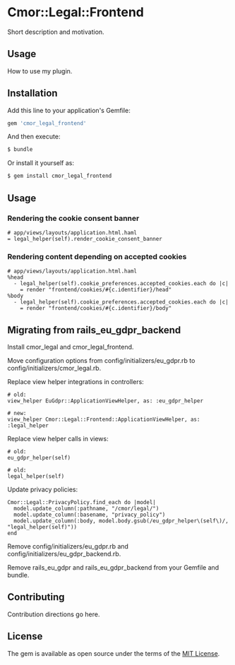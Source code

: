 # Cmor::Legal::Frontend
Short description and motivation.

## Usage
How to use my plugin.

## Installation
Add this line to your application's Gemfile:

```ruby
gem 'cmor_legal_frontend'
```

And then execute:
```bash
$ bundle
```

Or install it yourself as:
```bash
$ gem install cmor_legal_frontend
```

## Usage

### Rendering the cookie consent banner

    # app/views/layouts/application.html.haml
    = legal_helper(self).render_cookie_consent_banner

### Rendering content depending on accepted cookies

    # app/views/layouts/application.html.haml
    %head
      - legal_helper(self).cookie_preferences.accepted_cookies.each do |c|
        = render "frontend/cookies/#{c.identifier}/head"
    %body
      - legal_helper(self).cookie_preferences.accepted_cookies.each do |c|
        = render "frontend/cookies/#{c.identifier}/body"

## Migrating from rails_eu_gdpr_backend

Install cmor_legal and cmor_legal_frontend.

Move configuration options from config/initializers/eu_gdpr.rb to config/initializers/cmor_legal.rb.

Replace view helper integrations in controllers:

    # old:
    view_helper EuGdpr::ApplicationViewHelper, as: :eu_gdpr_helper

    # new:
    view_helper Cmor::Legal::Frontend::ApplicationViewHelper, as: :legal_helper

Replace view helper calls in views:

    # old:
    eu_gdpr_helper(self)

    # old:
    legal_helper(self)

Update privacy policies:

    Cmor::Legal::PrivacyPolicy.find_each do |model|
      model.update_column(:pathname, "/cmor/legal/")
      model.update_column(:basename, "privacy_policy")
      model.update_column(:body, model.body.gsub(/eu_gdpr_helper\(self\)/, "legal_helper(self)"))
    end

Remove config/initializers/eu_gdpr.rb and config/initializers/eu_gdpr_backend.rb.

Remove rails_eu_gdpr and rails_eu_gdpr_backend from your Gemfile and bundle.

## Contributing
Contribution directions go here.

## License
The gem is available as open source under the terms of the [MIT License](https://opensource.org/licenses/MIT).
